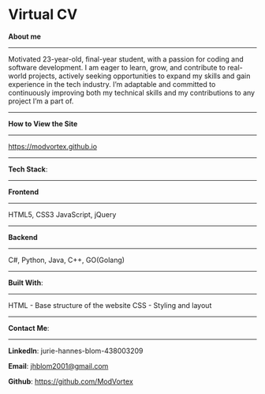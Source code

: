 # Virtual CV
 


**About me**
____________
Motivated 23-year-old, final-year student, with a passion for coding and software development. I am eager to learn, grow, and contribute to real-world projects, 
actively seeking opportunities to expand my skills and gain experience in the tech industry.
I’m adaptable and committed to continuously improving both my technical skills and my contributions to any project I’m a part of.
_________________________



**How to View the Site**
________________________
https://modvortex.github.io


_______________________
 **Tech Stack**:
________________

**Frontend**
___________
HTML5, CSS3
JavaScript, jQuery
__________________



**Backend**
____________
C#, Python, Java, C++, GO(Golang)
__________________________________



**Built With**:
_______________
HTML - Base structure of the website
CSS - Styling and layout
_____________________________________



**Contact Me**:
_______________

**LinkedIn**: jurie-hannes-blom-438003209

**Email**: jhblom2001@gmail.com

**Github**: https://github.com/ModVortex


